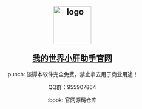 <h2 align="center">
    <p><img src="favicon.ico" width="100" alt="logo"></p>
    <a  target="_blank" href="http://wengx.cn">我的世界小肝助手官网</a>
</h2>

<p align="center">
    :punch: 该脚本软件完全免费，禁止拿去用于商业用途！
</p>

<p align="center">
    QQ群：955907864
</p>

<p align="center">
    :book: 官网源码仓库
</p>
